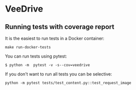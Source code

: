 # VeeDrive

## Running tests with coverage report
It is the easiest to run tests in a Docker container:
``` 
make run-docker-tests
```

You can run tests using pytest:
```
$ python -m  pytest -v -s--cov=veedrive
```
If you don't want to run all tests you can be selective:
```
python -m pytest tests/test_content.py::test_request_image
```
